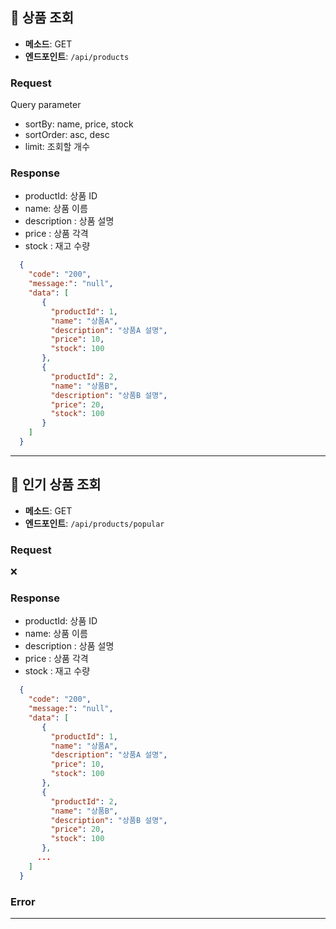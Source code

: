 
## 📌 상품 조회
- **메소드**: GET
- **엔드포인트**: `/api/products`
### **Request**
Query parameter
- sortBy: name, price, stock
- sortOrder: asc, desc
- limit: 조회할 개수

### **Response**
- productId: 상품 ID
- name: 상품 이름
- description : 상품 설명
- price : 상품 각격
- stock : 재고 수량
```json
  {
    "code": "200",
    "message:": "null",
    "data": [
       {
         "productId": 1,
         "name": "상품A",
         "description": "상품A 설명",
         "price": 10,
         "stock": 100
       },
       {
         "productId": 2,
         "name": "상품B",
         "description": "상품B 설명",
         "price": 20,
         "stock": 100
       }  
    ]  
  }
```
---


## 📌 인기 상품 조회
- **메소드**: GET
- **엔드포인트**: `/api/products/popular`

### **Request**
❌

### **Response**
- productId: 상품 ID
- name: 상품 이름
- description : 상품 설명
- price : 상품 각격
- stock : 재고 수량
```json
  {
    "code": "200",
    "message:": "null",
    "data": [
       {
         "productId": 1,
         "name": "상품A",
         "description": "상품A 설명",
         "price": 10,
         "stock": 100
       },
       {
         "productId": 2,
         "name": "상품B",
         "description": "상품B 설명",
         "price": 20,
         "stock": 100
       },
      ...
    ]  
  }
```
### **Error**

---